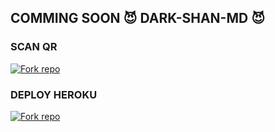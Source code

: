 ## COMMING SOON 😈 DARK-SHAN-MD 😈

### SCAN QR 

<a href='https://darkshan-qr-03bc7ae2ad19.herokuapp.com/' target="_blank"><img alt='Fork repo' src='https://img.shields.io/badge/SCAN QR CODE-brown?style=for-the-badge&logo=https://www.qr-code-generator.com/&logoColor=white'/></a>

### DEPLOY HEROKU

<a href='https://dashboard.heroku.com/new?template=https://github.com/kushansewmina1234/DARK-SHAN-MD' target="_blank"><img alt='Fork repo' src='https://img.shields.io/badge/DEPLOY HEROKU-pink?style=for-the-badge&logo=heroku&logoColor=white'/></a>

